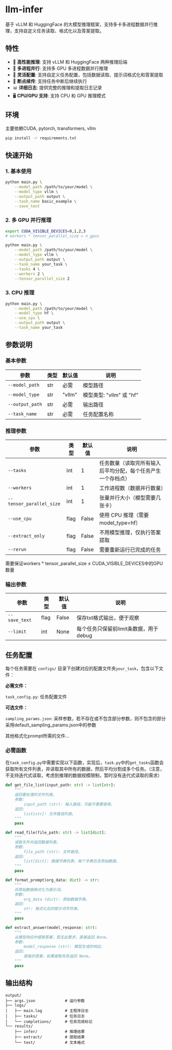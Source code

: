 # llm-infer

基于 vLLM 和 HuggingFace 的大模型推理框架，支持多卡多进程数据并行推理，支持自定义任务读取、格式化以及答案提取。

## 特性

- 🚀 **高性能推理**: 支持 vLLM 和 HuggingFace 两种推理后端
- 🔄 **多进程并行**: 支持多 GPU 多进程数据并行推理
- 📝 **灵活配置**: 支持自定义任务配置，包括数据读取、提示词格式化和答案提取
- 💾 **断点续传**: 支持任务中断后继续执行
- 📊 **详细日志**: 提供完整的推理和提取日志记录
- 🖥️ **CPU/GPU 支持**: 支持 CPU 和 GPU 推理模式

## 环境

主要依赖CUDA, pytorch, transformers, vllm

```bash
pip install -r requirements.txt
```

## 快速开始

### 1. 基本使用

```bash
python main.py \
    --model_path /path/to/your/model \
    --model_type vllm \
    --output_path output \
    --task_name basic_example \
    --save_text
```

### 2. 多 GPU 并行推理

```bash
export CUDA_VISIBLE_DEVICES=0,1,2,3
# workers * tensor_parallel_size = n_gpus

python main.py \
    --model_path /path/to/your/model \
    --model_type vllm \
    --output_path output \
    --task_name your_task \
    --tasks 4 \
    --workers 2 \
    --tensor_parallel_size 2
```

### 3. CPU 推理

```bash
python main.py \
    --model_path /path/to/your/model \
    --model_type hf \
    --use_cpu \
    --output_path output \
    --task_name your_task
```

## 参数说明

### 基本参数

| 参数 | 类型 | 默认值 | 说明 |
|------|------|--------|------|
| `--model_path` | str | 必需 | 模型路径 |
| `--model_type` | str | "vllm" | 模型类型: "vllm" 或 "hf" |
| `--output_path` | str | 必需 | 输出路径 |
| `--task_name` | str | 必需 | 任务配置名称 |

### 推理参数

| 参数 | 类型 | 默认值 | 说明 |
|------|------|--------|------|
| `--tasks` | int | 1 | 任务数量（读取完所有输入后平均分配，每个任务产生一个存档点） |
| `--workers` | int | 1 | 工作进程数（数据并行数量） |
| `--tensor_parallel_size` | int | 1 | 张量并行大小（模型需要几张卡） |
| `--use_cpu` | flag | False | 使用 CPU 推理（需要model_type=hf） |
| `--extract_only` | flag | False | 不用模型推理，仅执行答案提取 |
| `--rerun` | flag | False | 需要重新运行已完成的任务 |

需要保证workers * tensor_parallel_size $\leq$ CUDA_VISIBLE_DEVICES中的GPU数量

### 输出参数

| 参数 | 类型 | 默认值 | 说明 |
|------|------|--------|------|
| `--save_text` | flag | False | 保存txt格式输出，便于观察 |
| `--limit` | int | None | 每个任务只保留前limit条数据，用于debug |

## 任务配置

每个任务需要在 `configs/` 目录下创建对应的配置文件夹`your_task`，包含以下文件：

**必需文件：**

`task_config.py`: 任务配置文件

**可选文件：**

`sampling_params.json`: 采样参数，若不存在或不包含部分参数，则不包含的部分采用default_sampling_params.json中的参数

其他格式化prompt所需的文件...

### 必需函数

在`task_config.py`中需要实现以下函数，实现后，`task.py`中的`get_tasks`函数会获取所有文件列表，并读取其中所有的数据，然后平均分割成多个任务。（注意，不支持迭代式读取，考虑到推理的数据规模限制，暂时没有迭代式读取的需求）

```python
def get_file_list(input_path: str) -> list[str]:
    """
    返回要处理的文件列表。
    参数:
        input_path (str): 输入路径，可能不需要使用。
    返回:
        list[str]: 文件路径列表。
    """
    pass

def read_file(file_path: str) -> list[dict]:
    """
    读取文件并返回数据列表。
    参数:
        file_path (str): 文件路径。
    返回:
        list[dict]: 数据字典列表，每个字典包含原始数据。
    """
    pass

def format_prompt(org_data: dict) -> str:
    """
    将原始数据格式化为提示词。
    参数:
        org_data (dict): 原始数据字典。
    返回:
        str: 格式化后的提示词字符串。
    """
    pass

def extract_answer(model_response: str):
    """
    从模型响应中提取答案，若无此需求，直接返回 None。
    参数:
        model_response (str): 模型生成的响应。
    返回:
        提取的答案，如果提取失败返回 None。
    """
    pass
```

## 输出结构

```
output/
├── args.json             # 运行参数
├── logs/
│   ├── main.log          # 主程序日志
│   ├── tasks/            # 任务日志
│   └── completions/      # 任务完成标记
└── results/
    ├── infer/            # 推理结果
    ├── extract/          # 提取结果
    └── text/             # 文本格式
```